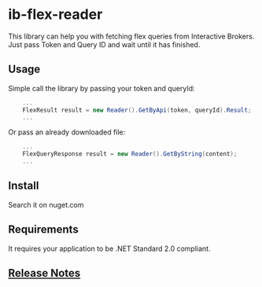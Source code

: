 # ib-flex-reader

This library can help you with fetching flex queries from Interactive Brokers.
Just pass Token and Query ID and wait until it has finished.

## Usage

Simple call the library by passing your token and queryId:

```c#
	...
	FlexResult result = new Reader().GetByApi(token, queryId).Result;
	...
```

Or pass an already downloaded file:

```c#
	...
	FlexQueryResponse result = new Reader().GetByString(content);
	...
```

## Install
Search it on nuget.com

## Requirements
It requires your application to be .NET Standard 2.0 compliant.

## [Release Notes](https://github.com/gabbersepp/ib-flex-reader/blob/master/README.md)

